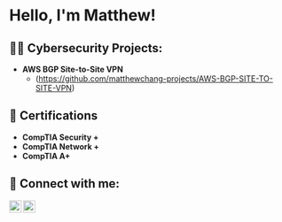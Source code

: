 # Hello, I'm Matthew! 

## 👨‍💻 Cybersecurity Projects:

- <b>AWS BGP Site-to-Site VPN</b>
    - (https://github.com/matthewchang-projects/AWS-BGP-SITE-TO-SITE-VPN)

## 📃 Certifications 

- <b> CompTIA Security +
- CompTIA Network +
- CompTIA A+ </b>

## 🤳 Connect with me:

[<img align="left" alt="JoshMadakor | LinkedIn" width="22px" src="https://cdn.jsdelivr.net/npm/simple-icons@v3/icons/linkedin.svg" />][linkedin]
[<img align="left" alt="JoshMadakor | Instagram" width="22px" src="https://cdn.jsdelivr.net/npm/simple-icons@v3/icons/instagram.svg" />][instagram]

[instagram]: https://www.instagram.com/matthewwchangg/
[linkedin]: https://www.linkedin.com/in/matthew-chang-970938326/

